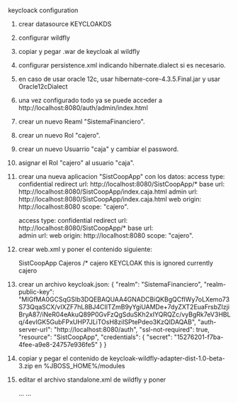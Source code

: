 keycloack configuration
1. crear datasource KEYCLOAKDS
2. configurar wildfly
3. copiar y pegar .war de keycloak al wildfly
4. configurar persistence.xml indicando hibernate.dialect si es necesario.
5. en caso de usar oracle 12c, usar hibernate-core-4.3.5.Final.jar y usar Oracle12cDialect
6. una vez configurado todo ya se puede acceder a http://localhost:8080/auth/admin/index.html 
7. crear un nuevo Reaml "SistemaFinanciero".
8. crear un nuevo Rol "cajero".
9. crear un nuevo Usuarrio "caja" y cambiar el password.
10. asignar el Rol "cajero" al usuario "caja".
11. crear una nueva aplicacion "SistCoopApp" con los datos:
	access type: confidential
	redirect url: http://localhost:8080/SistCoopApp/*
	base url: http://localhost:8080/SistCoopApp/index.caja.html	
	admin url: http://localhost:8080/SistCoopApp/index.caja.html
	web origin: http://localhost:8080
	scope: "cajero".
	
	access type: confidential
	redirect url: http://localhost:8080/SistCoopApp/*
	base url: 	
	admin url: 
	web origin: http://localhost:8080
	scope: "cajero".
	
12. crear web.xml y poner el contenido siguiente:

	<module-name>SistCoopApp</module-name>
	<security-constraint>
		<web-resource-collection>
			<web-resource-name>Cajeros</web-resource-name>
			<url-pattern>/*</url-pattern>
		</web-resource-collection>
		<auth-constraint>
			<role-name>cajero</role-name>
		</auth-constraint>
	</security-constraint>
	<login-config>
		<auth-method>KEYCLOAK</auth-method>
		<realm-name>this is ignored currently</realm-name>
	</login-config>
	<security-role>
		<role-name>cajero</role-name>
	</security-role>
	
13. crear un archivo keycloak.json:
	{
	  "realm": "SistemaFinanciero",
	  "realm-public-key": "MIGfMA0GCSqGSIb3DQEBAQUAA4GNADCBiQKBgQCfIWy7oLXemo73S73QqaSCX/vIXZF7hL8BJ4CIlTZmB9yYgiUAMDe+7dyZXT2EuaFrsbZIzjiBryA87/iNeR04eAkuQ89P0GvFzQgSduSKh2xIYQRQZc/vyBgRk7eV3HBLq/4evIGK5GubFPxUHP7JLiTOsH8zilSPtePdeo3KzQIDAQAB",
	  "auth-server-url": "http://localhost:8080/auth",
	  "ssl-not-required": true,
	  "resource": "SistCoopApp",
	  "credentials": {
	    "secret": "15276201-f7ba-4fee-a9e8-24757e936fe5"
	  }
	}

14. copiar y pegar el contenido de keycloak-wildfly-adapter-dist-1.0-beta-3.zip en %JBOSS_HOME%/modules
15. editar el archivo standalone.xml de wildfly y poner

	<server xmlns="urn:jboss:domain:1.4">
		<extensions>
			<extension module="org.keycloak.keycloak-wildfly-subsystem"/>
	 		...
	 	</extensions>
	 	<profile>
 			<subsystem xmlns="urn:jboss:domain:keycloak:1.0"/>
 		...
 		</profile>
